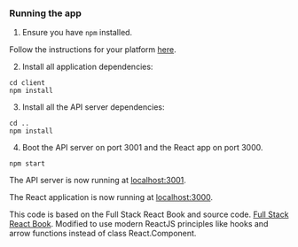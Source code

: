 ### Running the app

1. Ensure you have `npm` installed.

Follow the instructions for your platform [here](https://github.com/npm/npm).

2. Install all application dependencies:

````
cd client
npm install
````

3. Install all the API server dependencies:

````
cd ..
npm install
````

4. Boot the API server on port 3001 and the React app on port 3000.

````
npm start
````

The API server is now running at [localhost:3001](localhost:3001).

The React application is now running at [localhost:3000](localhost:3000).

This code is based on the Full Stack React Book and source code. [Full Stack React Book](https://www.newline.co/fullstack-react). Modified to use modern ReactJS principles like hooks and arrow functions instead of class React.Component. 
